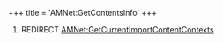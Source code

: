 +++
title = 'AMNet:GetContentsInfo'
+++

1.  REDIRECT
    [AMNet:GetCurrentImportContentContexts](AMNet:GetCurrentImportContentContexts "wikilink")